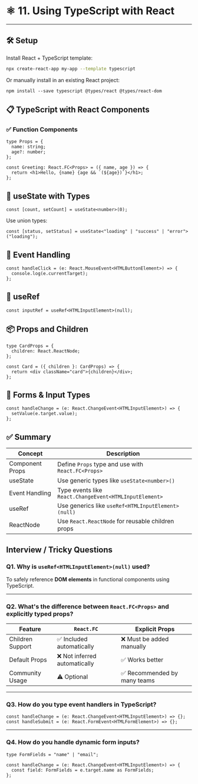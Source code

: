 # ⚛️ 11. Using TypeScript with React

---

## 🛠️ Setup

Install React + TypeScript template:

```bash
npx create-react-app my-app --template typescript
```

Or manually install in an existing React project:

```
npm install --save typescript @types/react @types/react-dom
```

## 📋 TypeScript with React Components
### ✅ Function Components
```
type Props = {
  name: string;
  age?: number;
};

const Greeting: React.FC<Props> = ({ name, age }) => {
  return <h1>Hello, {name} {age && `(${age})`}</h1>;
};
```

## 📝 useState with Types
```
const [count, setCount] = useState<number>(0);
```
Use union types:
```
const [status, setStatus] = useState<"loading" | "success" | "error">("loading");
```

## 🎯 Event Handling
```
const handleClick = (e: React.MouseEvent<HTMLButtonElement>) => {
  console.log(e.currentTarget);
};
```

## 🔄 useRef
```
const inputRef = useRef<HTMLInputElement>(null);
```

## 📦 Props and Children
```
type CardProps = {
  children: React.ReactNode;
};

const Card = ({ children }: CardProps) => {
  return <div className="card">{children}</div>;
};
```

## 🔌 Forms & Input Types
```
const handleChange = (e: React.ChangeEvent<HTMLInputElement>) => {
  setValue(e.target.value);
};
```

## ✅ Summary

| Concept          | Description                                                        |
|------------------|--------------------------------------------------------------------|
| Component Props  | Define `Props` type and use with `React.FC<Props>`                |
| useState         | Use generic types like `useState<number>()`                        |
| Event Handling   | Type events like `React.ChangeEvent<HTMLInputElement>`             |
| useRef           | Use generics like `useRef<HTMLInputElement>(null)`                |
| ReactNode        | Use `React.ReactNode` for reusable children props                 |

## Interview / Tricky Questions

### Q1. Why is `useRef<HTMLInputElement>(null)` used?
To safely reference **DOM elements** in functional components using TypeScript.

---

### Q2. What's the difference between `React.FC<Props>` and explicitly typed props?

| Feature         | `React.FC`                 | Explicit Props               |
|------------------|-----------------------------|-------------------------------|
| Children Support | ✅ Included automatically     | ❌ Must be added manually      |
| Default Props    | ❌ Not inferred automatically | ✅ Works better                |
| Community Usage  | ⚠️ Optional                  | ✅ Recommended by many teams   |

---

### Q3. How do you type event handlers in TypeScript?

```tsx
const handleChange = (e: React.ChangeEvent<HTMLInputElement>) => {};
const handleSubmit = (e: React.FormEvent<HTMLFormElement>) => {};
```

---

### Q4. How do you handle dynamic form inputs?

```tsx
type FormFields = "name" | "email";

const handleChange = (e: React.ChangeEvent<HTMLInputElement>) => {
  const field: FormFields = e.target.name as FormFields;
};
```
